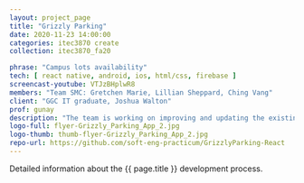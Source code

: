 ```yaml
---
layout: project_page
title: "Grizzly Parking"
date: 2020-11-23 14:00:00
categories: itec3870 create
collection: itec3870_fa20

phrase: "Campus lots availability"
tech: [ react native, android, ios, html/css, firebase ]
screencast-youtube: VTJzBHplwR8
members: "Team SMC: Gretchen Marie, Lillian Sheppard, Ching Vang"
client: "GGC IT graduate, Joshua Walton"
prof: gunay
description: "The team is working on improving and updating the existing Grizzly Parking App. Grizzly Parking app is to help GGC students to find available parking space during busy and non-busy school hours and to improve the flow of traffic. The new features will give the User the ability to upload profile pictures, track parking history, view availability status based on colors, navigate in real time, and advanced security password."
logo-full: flyer-Grizzly_Parking_App_2.jpg
logo-thumb: thumb-flyer-Grizzly_Parking_App_2.jpg
repo-url: https://github.com/soft-eng-practicum/GrizzlyParking-React
---
```


Detailed information about the {{ page.title }} development process.

<!-- lightgallery -->
<script src="https://code.jquery.com/jquery-2.2.4.min.js"></script>
<script src="https://cdn.jsdelivr.net/lightgallery/1.3.7/js/lightgallery.min.js"></script>
<script src="https://cdn.jsdelivr.net/g/lg-zoom"></script>

<script type="text/javascript">
    $(document).ready(function() {
    $("body").lightGallery({
    zoom: true,
    selector: 'a#lightgallery',
    selectWithin: 'body'
    });
    });
</script>

[ggc]: http://www.ggc.edu
[gunay-ggc]: http://www.ggc.edu/about-ggc/directory/cengiz-gunay
[doloc-ggc]: http://www.ggc.edu/about-ggc/directory/anca-doloc-mihu
